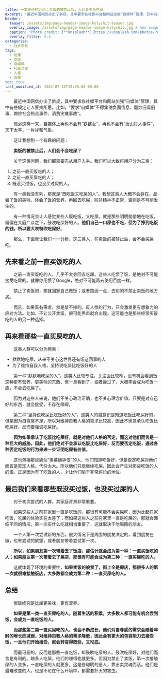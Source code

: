 ```yaml
---
title: 一本正经的讨论：卖饭的被禁止后，人们会不会吃屎
excerpt: "最近中国网信办出了新规，其中要求各社媒平台和网站加强“自媒体”管理，其中有些规定让人匪夷所思。这让人联想到，吃屎和吃饭的问题。"
header:
  teaser: /assets/img/page-header-image-holyshit-teaser.jpg
  overlay_image: /assets/img/page-header-image-holyshit.jpg # Add image post (optional)
  caption: "Photo credit: [**Unsplash**](https://unsplash.com/photos/?utm_source=unsplash&utm_medium=referral&utm_content=creditCopyText)"
  overlay_filter: 0.4
categories:
  - 社会杂论
tags: 
  - 吃屎
  - 吃饭
  - 自媒体
  - 社会讨论
  - 人格
  - 自尊
toc: true
last_modified_at: 2023-07-15T19:25:52-05:00 
---
```


&emsp;&emsp;最近中国网信办出了新规，其中要求各社媒平台和网站加强"自媒体"管理，其中有些规定让人匪夷所思，比如，“要求“自媒体”不得集纳负面信息、翻炒旧闻旧事、蹭炒社会热点事件、消费灾难事故”。

&emsp;&emsp;想必这样一来，自媒体上再也不会有“铁链女”，再也不会有“唐山打人事件”，天下太平，一片祥和气象。

&emsp;&emsp;这让我想到一个有趣的问题：

&emsp;&emsp;**卖饭的被禁止后，人们会不会吃屎？**

&emsp;&emsp;关于这类问题，我们都需要先从用户入手。我们可以大致将用户分为三类：

1. 之前一直买饭吃的人；
2. 之前一直买屎吃的人；
3. 既没买过饭，也没买过屎的人。

&emsp;&emsp;有一类我没有列，那就是“既吃饭又吃屎的人”。我想这类人大概不会存在，品尝了饭的美味，体会了饭的营养，再回去吃屎，除非精神不正常，否则是不可能发生的。

&emsp;&emsp;有一种情况会让人感觉某些人既吃饭，又吃屎。就是那些明明偷偷地在吃饭，偏偏在大庭广众之下，鼓吹吃屎好的人。**他们自己一口屎也不吃，但为了挣到吃饭的钱，所以要大吹特吹吃屎好**。

&emsp;&emsp;那么，下面就让我们一一分析，这三类人，在卖饭的被禁止后，会不会买屎吃。

## 先来看之前一直买饭吃的人

&emsp;&emsp;之前一直买饭吃的人，几乎不太会回去吃屎。这些人吃惯了饭，是绝对不可能接受吃屎的。就像你用惯了Google，绝对不可能再去使用百度一样。

&emsp;&emsp;禁止了卖饭的，那就回家自己做饭；或者跑远一点，去别的不禁止卖饭的地方买。

&emsp;&emsp;而且，如果真有需求，禁是禁不掉的。反人性的行为，只会激发更有想象力的应对方法。比如，不让公开卖饭，很可能黑市就会出现。这可能也是那些经常买饭吃的人的另一种选择。

## 再来看那些一直买屎吃的人

&emsp;&emsp;这类人群可以分为两类：

- 默默地吃屎，从来不关心这世界还有饭这回事的人
- 为了维持自我人格，坚持说吃屎比吃饭好的人

&emsp;&emsp;第一种“默默地吃屎的人”，这类人比较专注，关注面比较窄，没有机会看到饭这种更有营养、更美味的东西，但一旦看到了，或者尝过了，大概率会成为吃饭一族，不会去吃屎了。

&emsp;&emsp;因为对这些人来说，他们不关心政治正确，也不关心理念价值，只要是对自己好的东西，就会接受，不存在障碍。

&emsp;&emsp;第二种“坚持说吃屎比吃饭好的人”，这类人的潜意识是知道吃饭比吃屎好的，但是因为自尊感不足，所以对维持自我人格的需求比较高，因此不愿意承认吃饭比吃屎好，反而要强调吃屎好。

&emsp;&emsp;**因为如果承认了吃饭比吃屎好，就是对他们人格的否定，而这对他们而言是一种巨大的威胁。因此，他们绝对不会承认吃饭比吃屎好，反而要否定吃饭，通过各种否定吃饭的行为来进一步证明吃屎有价值。**

&emsp;&emsp;这也包括那些貌似“羡慕嫉妒恨”的人，他们知道吃饭好，但是否定吃屎对他们而言是否定人格，代价太大。所以他们只能继续吃屎，因此会产生对那些吃饭的人的恨。正是因为有了吃饭的人，才让他们陷于非常尴尬的地位。

## 最后我们来看那些既没买过饭，也没买过屎的人

&emsp;&emsp;对于初次尝试的人群，其家庭背景非常重要。

&emsp;&emsp;如果这些人之前在家里一直是吃饭的，那很有可能不会买屎吃，因为比起在家吃饭，吃屎的体验实在太差了；而如果这些人之前在家里一直是吃屎的，那就会面临不同的情况，第一次买什么吃就相当重要了，这就取决于他周围的朋友。

&emsp;&emsp;一个人第一次尝试新的东西，很大情况下是周围的朋友决定的，看到朋友在做，也有尝试的欲望，或者朋友带着尝试第一次。

&emsp;&emsp;**所以，如果朋友第一次带着去了饭店，那估计就会成为第一种：一直买饭吃的人；如果朋友第一次带着去了屎店，那很有可能会成为第二种：一直买屎吃的人。**

&emsp;&emsp;这就体现了环境的重要性，**如果卖饭的被禁了，街上全是屎店，那很多人的第一次就很难接触饭店，大多数都会成为第二种：一直买屎吃的人。**

## 总结

&emsp;&emsp;但饭终究是比屎更美味，更有营养。

&emsp;&emsp;**如果是第一类一直买屎吃的人，随着生活的积累，大多数人都可能有机会尝到饭，会成为一直吃饭的人。**

&emsp;&emsp;**而那些第二类一直买屎吃的人，也会不断成长，他们对自尊感的需求会随着年龄的增长而减弱，对维持自我人格的需求降低，因此会有更大的包容能力去接受饭，一旦他们开始接受，就会转变得既快，又彻底。**

&emsp;&emsp;而最可恶的，反而是那些一直吃饭，却鼓吹吃屎的人。鼓吹吃屎好，对他们而言是有利的。越多人吃屎，他们的赚得也就更多。但因为禁止了卖饭，第一次接触屎的人变多，一直吃屎的人就更多。这是些聪明的恶人，靠出卖灵魂而活。他们是最难改变的人，也是不论在什么环境中，都需要扑灭的害虫。